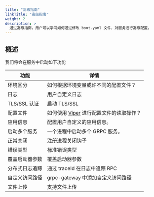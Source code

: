 ```yaml
---
title: "高级指南"
linkTitle: "高级指南"
weight: 2
description: >
  通过高级指南，用户可以学习如何通过修改 boot.yaml 文件，对服务进行高级配置。
---
```


## 概述
我们将会在服务中启动如下功能

| 功能 | 详情 |
| ---- | ---- |
| 环境区分 | 如何根据环境变量或许不同的配置文件？|
| 日志 | 用户自定义日志 |
| TLS/SSL 认证 | 启动 TLS/SSL |
| 配置文件 | 如何使用 [Viper](https://github.com/spf13/viper) 进行配置文件的读取操作？ |
| 应用信息 | 配置用户自定义的应用信息。|
| 启动多个服务 | 一个进程中启动多个 GRPC 服务。 |
| 正常关闭 | 注册进程关闭钩子 |
| 错误类型 | 标准错误类型 |
| 覆盖启动器参数 | 覆盖启动器参数 |
| 分布式日志追踪 | 通过 traceId 在日志中追踪 RPC | 
| 自定义访问路径 | grpc-gateway 中添加自定义访问路径 |
| 文件上传 | 支持文件上传 |